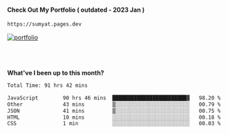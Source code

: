 #### Check Out My Portfolio ( outdated - 2023 Jan ) 
````bash
https://sumyat.pages.dev
````

<a href='https://sumyat.pages.dev/'>
    <img src='https://github.com/sumyat-aung/sumyat-aung/assets/108873224/c9b4f2be-c585-4dd3-84e1-692c3854a6d8' alt='portfolio' align='center' />
</a>


<br />
<br />


<br />
<br />

**What've I been up to this month?**

<!--START_SECTION:waka-->

```txt
Total Time: 91 hrs 42 mins

JavaScript        90 hrs 46 mins  ████████████████████████▓   98.20 %
Other             43 mins         ▒░░░░░░░░░░░░░░░░░░░░░░░░   00.79 %
JSON              41 mins         ▒░░░░░░░░░░░░░░░░░░░░░░░░   00.75 %
HTML              10 mins         ░░░░░░░░░░░░░░░░░░░░░░░░░   00.18 %
CSS               1 min           ░░░░░░░░░░░░░░░░░░░░░░░░░   00.03 %
```

<!--END_SECTION:waka-->




